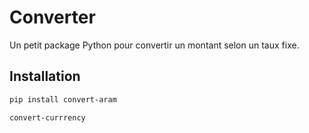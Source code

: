 # Converter

Un petit package Python pour convertir un montant selon un taux fixe.

## Installation

```bash
pip install convert-aram

convert-currrency
